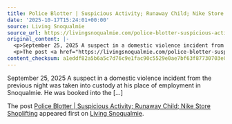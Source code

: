 ```yaml
---
title: Police Blotter | Suspicious Activity; Runaway Child; Nike Store Shoplifting
date: '2025-10-17T15:24:01+00:00'
source: Living Snoqualmie
source_url: https://livingsnoqualmie.com/police-blotter-suspicious-activity-runaway-child-nike-store-shoplifting/?utm_source=rss&utm_medium=rss&utm_campaign=police-blotter-suspicious-activity-runaway-child-nike-store-shoplifting
original_content: |-
  <p>September 25, 2025 A suspect in a domestic violence incident from the previous night was taken into custody at his place of employment in Snoqualmie. He was booked into the [&#8230;]</p>
  <p>The post <a href="https://livingsnoqualmie.com/police-blotter-suspicious-activity-runaway-child-nike-store-shoplifting/">Police Blotter | Suspicious Activity; Runaway Child; Nike Store Shoplifting</a> appeared first on <a href="https://livingsnoqualmie.com">Living Snoqualmie</a>.</p>
content_checksum: a1eddf82a5b6a5c7d76c9e1fac90c5529e0ae7bf63f87730703e089d69a00c08
---
```


September 25, 2025 A suspect in a domestic violence incident from the previous night was taken into custody at his place of employment in Snoqualmie. He was booked into the […]

The post [Police Blotter | Suspicious Activity; Runaway Child; Nike Store Shoplifting](https://livingsnoqualmie.com/police-blotter-suspicious-activity-runaway-child-nike-store-shoplifting/) appeared first on [Living Snoqualmie](https://livingsnoqualmie.com).

